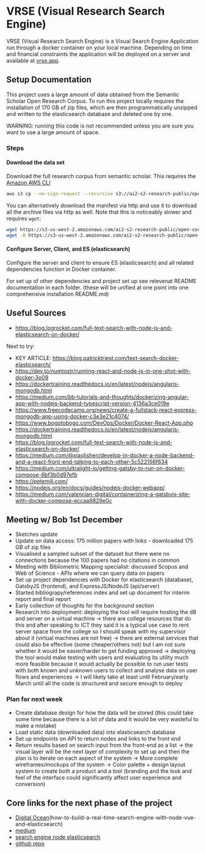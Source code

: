 # VRSE (Visual Research Search Engine)

VRSE (Visual Research Search Engine) is a Visual Search Engine Application run through a docker container on your local machine. Depending on time and financial constraints the application will be deployed on a server and available at [vrse.app](https://vrse.app).

## Setup Documentation

This project uses a large amount of data obtained from the Semantic Scholar Open Research Corpus. To run this project locally requires the installation of 170 GB of zip files, which are then programmatically unzipped and written to the elasticsearch database and deleted one by one.

WARNING: running this code is not recommended unless you are sure you want to use a large amount of space.

### Steps

#### Download the data set

Download the full research corpus from semantic scholar. This requires the [Amazon AWS CLI](https://aws.amazon.com/cli/)

```sh
aws s3 cp --no-sign-request --recursive s3://ai2-s2-research-public/open-corpus/2020-11-06/ destinationPath
```

You can alternatively download the manifest via http and use it to download all the archive files via http as well. Note that this is noticeably slower and requires `wget`:

```sh
wget https://s3-us-west-2.amazonaws.com/ai2-s2-research-public/open-corpus/2020-11-06/manifest.txt
wget -B https://s3-us-west-2.amazonaws.com/ai2-s2-research-public/open-corpus/2020-11-06/ -i manifest.txt
```

#### Configure Server, Client, and ES (elasticsearch)

Configure the server and client to ensure ES (elasticsearch) and all related dependencies function in Docker container.

For set up of other dependencies and project set up see relevenat README documentation in each folder. (these will be unified at one point into one comprehensive installation README.md)

## Useful Sources

- https://blog.logrocket.com/full-text-search-with-node-js-and-elasticsearch-on-docker/

Next to try:
- KEY ARTICLE: https://blog.patricktriest.com/text-search-docker-elasticsearch/
- https://dev.to/numtostr/running-react-and-node-js-in-one-shot-with-docker-3o09
- https://dockertraining.readthedocs.io/en/latest/nodejs/angularjs-mongodb.html
- https://medium.com/bb-tutorials-and-thoughts/dockerizing-angular-app-with-nodejs-backend-typescript-version-4136a3ce019e
- https://www.freecodecamp.org/news/create-a-fullstack-react-express-mongodb-app-using-docker-c3e3e21c4074/
- https://www.bogotobogo.com/DevOps/Docker/Docker-React-App.php
- https://dockertraining.readthedocs.io/en/latest/nodejs/angularjs-mongodb.html
- https://blog.logrocket.com/full-text-search-with-node-js-and-elasticsearch-on-docker/
- https://medium.com/@xiaolishen/develop-in-docker-a-node-backend-and-a-react-front-end-talking-to-each-other-5c522156f634
- https://medium.com/ultralight-io/getting-gatsby-to-run-on-docker-compose-6bf3b0d97efb
- https://petemill.com/
- https://nodejs.org/en/docs/guides/nodejs-docker-webapp/
- https://medium.com/valencian-digital/containerizing-a-gatsbyjs-site-with-docker-compose-eccaa9829e0c

## Meeting w/ Bob 1st December

- Sketches update
- Update on data access: 175 million papers with links - downloaded 175 GB of zip files
- Visualised a sampled subset of the dataset but there were no connections because the 100 papers had no citations in common
- Meeting with Bibliometric Mapping specialist: discussed Scopus and Web of Science - APIs where we can query data on papers
- Set up project dependencies with Docker for elasticsearch (database), GatsbyJS (frontend), and ExpressJS/NodeJS (api/server)
- Started bibliograpy/references index and set up document for interim report and final report
- Early collection of thoughts for the background section
- Research into deployment: deploying the tool will require hosting the dB and server on a virtual machine
-> there are college resources that do this and after speaking to ICT they said it is a typical use case to rent server space from the college so I should speak with my supervisor about it (virtual machines are not free)
-> there are external services that could also be effective (some cheaper/others not) but I am not sure whether it would be easier/harder to get funding approved
-> deploying the tool would make testing with users and evaluating its utility much more feasible because it would actually be possible to run user tests with both known and unknown users to collect and analyse data on user flows and experiences
-> I will likely take at least until February/early March until all the code is structured and secure enough to deploy

### Plan for next week

- Create database design for how the data will be stored (this could take some time because there is a lot of data and it would be very wasteful to make a mistake)
- Load static data (downloaded data) into elasticsearch database
- Set up endpoints on API to return nodes and links to the front end
- Return results based on search input from the front-end as a list
-> the visual layer will be the next layer of complexity to set up and then the plan is to iterate on each aspect of the system
-> More complete wireframes/mockups of the system
-> Color palette + design layout system to create both a product and a tool (branding and the look and feel of the interface could significantly affect user experience and conversion)

## Core links for the next phase of the project

- [Digital Ocean](https://www.digitalocean.com/community/tutorials/)(how-to-build-a-real-time-search-engine-with-node-vue-and-elasticsearch)
- [medium](https://medium.com/yom-ai/rest-api-with-node-js-and-elasticsearch-1368cf9df02a)
- [search engine node elasticsearch](https://www.sitepoint.com/search-engine-node-elasticsearch/)
- [github repo](https://github.com/sitepoint-editors/node-elasticsearch-tutorial)
